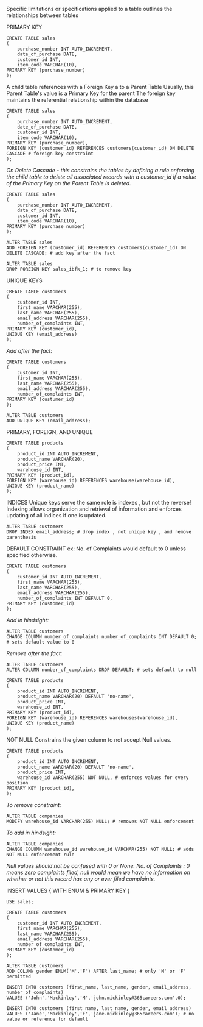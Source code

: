 Specific limitations or specifications applied to a table
	outlines the relationships between tables

PRIMARY KEY
```mysql
CREATE TABLE sales
(
	purchase_number INT AUTO_INCREMENT,
	date_of_purchase DATE,
	customer_id INT,
	item_code VARCHAR(10),
PRIMARY KEY (purchase_number)
);
```

A child table references with a Foreign Key a to a Parent Table
	Usually, this Parent Table's value is a Primary Key for the parent
		The foreign key maintains the referential relationship within the database

```mysql
CREATE TABLE sales
(
	purchase_number INT AUTO_INCREMENT,
	date_of_purchase DATE,
	customer_id INT,
	item_code VARCHAR(10),
PRIMARY KEY (purchase_number),
FOREIGN KEY (customer_id) REFERENCES customers(customer_id) ON DELETE CASCADE # foreign key constraint
);
```

*On Delete Cascade - this constrains the tables by defining a rule enforcing the child table to delete all associated records with a customer_id if a value of the Primary Key on the Parent Table is deleted.*

```mysql
CREATE TABLE sales
(
	purchase_number INT AUTO_INCREMENT,
	date_of_purchase DATE,
	customer_id INT,
	item_code VARCHAR(10),
PRIMARY KEY (purchase_number)
);

ALTER TABLE sales
ADD FOREIGN KEY (customer_id) REFERENCES customers(customer_id) ON DELETE CASCADE; # add key after the fact

ALTER TABLE sales
DROP FOREIGN KEY sales_ibfk_1; # to remove key
```

UNIQUE KEYS

```mysql
CREATE TABLE customers
(
	customer_id INT,
	first_name VARCHAR(255),
	last_name VARCHAR(255),
	email_address VARCHAR(255),
	number_of_complaints INT,
PRIMARY KEY (customer_id),
UNIQUE KEY (email_address)
);
```
*Add after the fact:*
```mysql
CREATE TABLE customers
(
	customer_id INT,
	first_name VARCHAR(255),
	last_name VARCHAR(255),
	email_address VARCHAR(255),
	number_of_complaints INT,
PRIMARY KEY (custumer_id)
);

ALTER TABLE customers
ADD UNIQUE KEY (email_address);
```


PRIMARY, FOREIGN, AND UNIQUE
```mysql
CREATE TABLE products
(
    product_id INT AUTO_INCREMENT,
    product_name VARCHAR(20),
    product_price INT,
    warehouse_id INT,
PRIMARY KEY (product_id),
FOREIGN KEY (warehouse_id) REFERENCES warehouse(warehouse_id),
UNIQUE KEY (product_name)
);
```

INDICES
Unique keys serve the same role is indexes , but not the reverse! Indexing allows organization and retrieval of information and enforces updating of all indices if one is updated.
```mysql
ALTER TABLE customers
DROP INDEX email_address; # drop index , not unique key , and remove parenthesis
```

DEFAULT CONSTRAINT
ex: No. of Complaints would default to 0 unless specified otherwise.
```mysql
CREATE TABLE customers
(
	customer_id INT AUTO_INCREMENT,
	first_name VARCHAR(255),
    last_name VARCHAR(255),
    email_address VARCHAR(255),
    number_of_complaints INT DEFAULT 0,
PRIMARY KEY (customer_id)
);
```
*Add in hindsight:*
```mysql
ALTER TABLE customers
CHANGE COLUMN number_of_complaints number_of_complaints INT DEFAULT 0; # sets default value to 0
```
*Remove after the fact:*
```mysql
ALTER TABLE customers
ALTER COLUMN number_of_complaints DROP DEFAULT; # sets default to null
```

```mysql
CREATE TABLE products
(
    product_id INT AUTO_INCREMENT,
    product_name VARCHAR(20) DEFAULT 'no-name',
    product_price INT,
    warehouse_id INT,
PRIMARY KEY (product_id),
FOREIGN KEY (warehouse_id) REFERENCES warehouses(warehouse_id),
UNIQUE KEY (product_name)
);
```

NOT NULL
Constrains the given column to not accept Null values.

```mysql
CREATE TABLE products
(
    product_id INT AUTO_INCREMENT,
    product_name VARCHAR(20) DEFAULT 'no-name',
    product_price INT,
    warehouse_id VARCHAR(255) NOT NULL, # enforces values for every position
PRIMARY KEY (product_id),
);
```
*To remove constraint:*
```mysql
ALTER TABLE companies
MODIFY warehouse_id VARCHAR(255) NULL; # removes NOT NULL enforcement
```
*To add in hindsight:*
```mysql
ALTER TABLE companies
CHANGE COLUMN warehouse_id warehouse_id VARCHAR(255) NOT NULL; # adds NOT NULL enforcement rule
```

*Null values should not be confused with 0 or None.
	No. of Complaints : 0 means zero complaints filed, null would mean we have no information on whether or not this record has any or ever filed complaints.*

INSERT VALUES { WITH ENUM & PRIMARY KEY }

```mysql
USE sales;

CREATE TABLE customers
(
	customer_id INT AUTO_INCREMENT,
	first_name VARCHAR(255),
    last_name VARCHAR(255),
    email_address VARCHAR(255),
    number_of_complaints INT,
PRIMARY KEY (customer_id)
);

ALTER TABLE customers
ADD COLUMN gender ENUM('M','F') AFTER last_name; # only 'M' or 'F' permitted

INSERT INTO customers (first_name, last_name, gender, email_address, number_of_complaints)
VALUES ('John','Mackinley','M','john.mickinley@365careers.com',0);

INSERT INTO customers (first_name, last_name, gender, email_address)
VALUES ('Jane','Mackinley','F','jane.mickinley@365careers.com'); # no value or reference for default
```